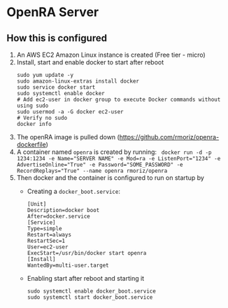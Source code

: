 # OpenRA Server

## How this is configured

1. An AWS EC2 Amazon Linux instance is created (Free tier - micro)
2. Install, start and enable docker to start after reboot
    ```
   sudo yum update -y
   sudo amazon-linux-extras install docker
   sudo service docker start
   sudo systemctl enable docker
   # Add ec2-user in docker group to execute Docker commands without using sudo
   sudo usermod -a -G docker ec2-user
   # Verify no sudo
   docker info
   ```
3. The openRA image is pulled down (https://github.com/rmoriz/openra-dockerfile)
4. A container named `openra` is created by running:
    `` docker run -d -p 1234:1234 -e Name="SERVER NAME" -e Mod=ra -e ListenPort="1234" -e AdvertiseOnline="True" -e Password="SOME_PASSWORD" -e RecordReplays="True" --name openra rmoriz/openra``
5. Then docker and the container is configured to run on startup by
   - Creating a `docker_boot.service`:
      ```
     [Unit]
      Description=docker boot
      After=docker.service 
     [Service]
     Type=simple
     Restart=always
     RestartSec=1
     User=ec2-user
     ExecStart=/usr/bin/docker start openra
     [Install]
     WantedBy=multi-user.target
     ```
   
   - Enabling start after reboot and starting it
     ```
     sudo systemctl enable docker_boot.service
     sudo systemctl start docker_boot.service
     ```
